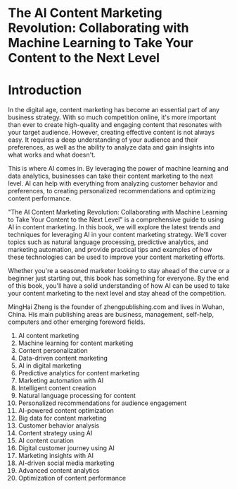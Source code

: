# The AI Content Marketing Revolution: Collaborating with Machine Learning to Take Your Content to the Next Level

# Introduction

In the digital age, content marketing has become an essential part of any business strategy. With so much competition online, it's more important than ever to create high-quality and engaging content that resonates with your target audience. However, creating effective content is not always easy. It requires a deep understanding of your audience and their preferences, as well as the ability to analyze data and gain insights into what works and what doesn't.

This is where AI comes in. By leveraging the power of machine learning and data analytics, businesses can take their content marketing to the next level. AI can help with everything from analyzing customer behavior and preferences, to creating personalized recommendations and optimizing content performance.

"The AI Content Marketing Revolution: Collaborating with Machine Learning to Take Your Content to the Next Level" is a comprehensive guide to using AI in content marketing. In this book, we will explore the latest trends and techniques for leveraging AI in your content marketing strategy. We'll cover topics such as natural language processing, predictive analytics, and marketing automation, and provide practical tips and examples of how these technologies can be used to improve your content marketing efforts.

Whether you're a seasoned marketer looking to stay ahead of the curve or a beginner just starting out, this book has something for everyone. By the end of this book, you'll have a solid understanding of how AI can be used to take your content marketing to the next level and stay ahead of the competition.


MingHai Zheng is the founder of zhengpublishing.com and lives in Wuhan, China. His main publishing areas are business, management, self-help, computers and other emerging foreword fields.



1. AI content marketing
2. Machine learning for content marketing
3. Content personalization
4. Data-driven content marketing
5. AI in digital marketing
6. Predictive analytics for content marketing
7. Marketing automation with AI
8. Intelligent content creation
9. Natural language processing for content
10. Personalized recommendations for audience engagement
11. AI-powered content optimization
12. Big data for content marketing
13. Customer behavior analysis
14. Content strategy using AI
15. AI content curation
16. Digital customer journey using AI
17. Marketing insights with AI
18. AI-driven social media marketing
19. Advanced content analytics
20. Optimization of content performance

